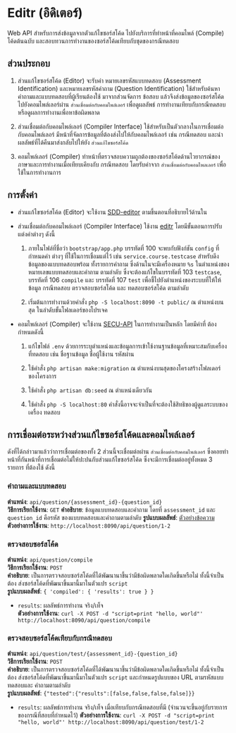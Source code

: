 # Editr (อิดิเตอร์)

Web API สำหรับการส่งข้อมูลจากตัวแก้ไขซอร์สโค้ด ไปยังบริการที่ทำหน้าที่คอมไพล์ (Compile) โค้ดต้นฉบับ
และสอบทวนการทำงานของซอร์สโค้ดเทียบกับชุดของกรณีทดสอบ 

## ส่วนประกอบ

1. ส่วนแก้ไขซอร์สโค้ด (Editor)
จะรับค่า หมายเลขรหัสแบบทดสอบ (Assessment Identification) และหมายเลขรหัสคำถาม 
(Question Identification) ใช้สำหรับค้นหาคำถามและแบบทดสอบที่ผู้เรียนต้องใช้ มาจากส่วนจัดการ
ข้อสอบ แล้วจึงส่งข้อมูลของซอร์สโค้ดไปยังคอมไพล์เลอร์ผ่าน `ส่วนเชื่อมต่อกับคอมไพล์เลอร์` เพื่อดูผลลัพธ์
การทำงานเทียบกับกรณีทดสอบ หรือดูผลการทำงานเพื่อหาข้อผิดพลาด

1. ส่วนเชื่อมต่อกับคอมไพล์เลอร์ (Compiler Interface)
ใช้สำหรับเป็นตัวกลางในการเชื่อมต่อกับคอมไพล์เลอร์ มีหน้าที่จัดการข้อมูลที่ต้องส่งไปให้กับคอมไพล์เลอร์
เช่น กรณีทดสอบ และนำผลลัพธ์ที่ได้คืนมาส่งกลับไปให้ยัง `ส่วนแก้ไขซอร์สโค้ด`

1. คอมไพล์เลอร์ (Compiler)
ทำหน้าที่ตรวจสอบความถูกต้องของซอร์สโค้ดด้านไวยากรณ์ของภาษาและการทำงานเมื่อเทียบเคียงกับ
กรณีทดสอบ โดยรับค่าจาก `ส่วนเชื่อมต่อกับคอมไพลเลอร์` เพื่อใช้ในการทำงานการ


## การตั้งค่า

- ส่วนแก้ไขซอร์สโค้ด (Editor)
จะใช้งาน [SDD-editor](https://github.com/guiderof/SDD-editor) ตามขึ้นตอนที่อธิบายไว้ด้านใน


- ส่วนเชื่อมต่อกับคอมไพล์เลอร์ (Compiler Interface)
ใช้งาน [editr](https://github.com/sitdh/editr) โดยมีขั้นตอนการปรับแต่งค่าต่างๆ ดังนี้
  1. ภายในไฟล์ที่ชื่อว่า `bootstrap/app.php` บรรทัดที่ 100 จะพบกับฟังก์ชัน `config` ที่กำหนดค่า
  ต่างๆ ที่ใช้ในการเชื่อมแต่ไว้ เช่น `service.course.testcase` สำหรับดึงข้อมูลของแบบทดสอบพร้อม
  ทั้งรายการคำถาม ซึ่งด้านในจะมีเครื่องหมาย `%s` ในตำแหน่งของหมายเลขแบบทดสอบและคำถาม 
  ตามลำดับ ซึ่งจะต้องแก้ไขในบรรทัดที่ 103 `testcase`, บรรทัดที่ 106 `compile` และ 
  บรรทัดที่ 107 `test` เพื่อชี้ไปยังตำแหน่งของระบบที่ให้ให้ข้อมูล กรณีทดสอบ ตรวจสอบซอร์สโค้ด และ
  ทดสอบซอร์สโค้ด ตามลำดับ

  1. เริ่มต้นการทำงานด้วยคำสั่ง `php -S localhost:8090 -t public/` ณ ตำแหน่งบนสุด
  ในลำดับขั้นโฟลเดอร์ของโปรเจค

- คอมไพล์เลอร์ (Compiler)
จะใช้งาน [SECU-API](https://github.com/sitdh/SECU-API) ในการทำงานเป็นหลัก โดยมีค่าที่
ต้องกำหนดดังนี้
  1. แก้ไขไฟล์ `.env` ด้วยการระบุตำแหน่งและข้อมูลการเข้าใช้งานฐานข้อมูลที่เหมาะสมกับเครื่อง
  ที่ทดสอบ เช่น ชื่อฐานข้อมูล ชื่อผู้ใช้งาน รหัสผ่าน

  1. ใช้คำสั่ง `php artisan make:migration` ณ ตำแหน่งบนสุดของโครงสร้างโฟลเดอร์ของโครงการ

  1. ใช้คำสั่ง `php artisan db:seed` ณ ตำแหน่งเดียวกัน

  1. ใช้คำสั่ง `php -S localhost:80` คำสั่งนี้อาจจะจำเป็นที่จะต้องใช้สิทธิของผู้ดูแลระบบของเครื่อง
  ทดสอบ


## การเชื่อมต่อระหว่างส่วนแก้ไขซอร์สโค้ดและคอมไพล์เลอร์
ดังที่ได้กล่าวมาแล้วว่าการเชื่อมต่อของทั้ง 2 ส่วนนี้จะเชื่อมต่อผ่าน `ส่วนเชื่อมต่อกับคอมไพล์เลอร์` 
ซึ่งคอยทำหน้าที่กันหน้าที่การเชื่อมต่อไม่ให้ปะปนกับส่วนแก้ไขซอร์สโค้ด ซึ่งจะมีการเชื่อมต่ออยู่ทั้งหมด 3 
รายการ ที่ต้องใช้ ดังนี้

### คำถามและแบบทดสอบ
__ตำแหน่ง__: `api/question/{assessment_id}-{question_id}`  
__วิธีการเรียกใช้งาน__: `GET` 
__คำอธิบาย__: ข้อมูลแบบทดสอบและคำถาม โดยที่ `assessment_id` และ `question_id` คือรหัส
ของแบบทดสอบและคำถามตามลำดับ 
__รูปแบบผลลัพธ์__: [ตัวอย่างข้อความ](http://api2.mycodeville.com/attempt-assignment/1/question/1)  
__ตัวอย่างการใช้งาน__: `http://localhost:8090/api/question/1-2`

### ตรวจสอบซอร์สโค้ด 
__ตำแหน่ง__: `api/question/compile`  
__วิธีการเรียกใช้งาน__: `POST`  
__คำอธิบาย__: เป็นการตรวจสอบซอร์สโค้ดที่ได้พัฒนานาขึ้นว่ามีข้อผิดพลาดใดเกิดขึ้นหรือไม่ ทั้งนี้จำเป็นต้อง
ส่งซอร์สโค้ดที่พัฒนาขึ้นมานี้มาในตัวแปร `script`   
__รูปแบบผลลัพธ์__: `{ 'compiled': { 'results': true } }`  
  + `results`: ผลลัพธ์การทำงาน จริง/เท็จ  
__ตัวอย่างการใช้งาน__: `curl -X POST -d "script=print "hello, world"' http://localhost:8090/api/question/compile`  

### ตรวจสอบซอร์สโค้ดเทียบกับกรณีทดสอบ
__ตำแหน่ง__: `api/question/test/{assessment_id}-{question_id}`  
__วิธีการเรียกใช้งาน__: `POST`  
__คำอธิบาย__: เป็นการตรวจสอบซอร์สโค้ดที่ได้พัฒนานาขึ้นว่ามีข้อผิดพลาดใดเกิดขึ้นหรือไม่ ทั้งนี้จำเป็นต้อง
ส่งซอร์สโค้ดที่พัฒนาขึ้นมานี้มาในตัวแปร `script` และกำหนดรูปแบบของ URL ตามรหัสแบบทดสอบและ
คำถามตามลำดับ  
__รูปแบบผลลัพธ์__: `{"tested":{"results":[false,false,false,false]}}`  
  + `results`: ผลลัพธ์การทำงาน จริง/เท็จ เมื่อเทียบกับกรณีทดสอบที่มี (จำนวนจะขึ้นอยู่กับรายการของกรณีที่สอบที่กำหนดไว้)
__ตัวอย่างการใช้งาน__: `curl -X POST -d "script=print "hello, world"' http://localhost:8090/api/question/test/1-2`  

